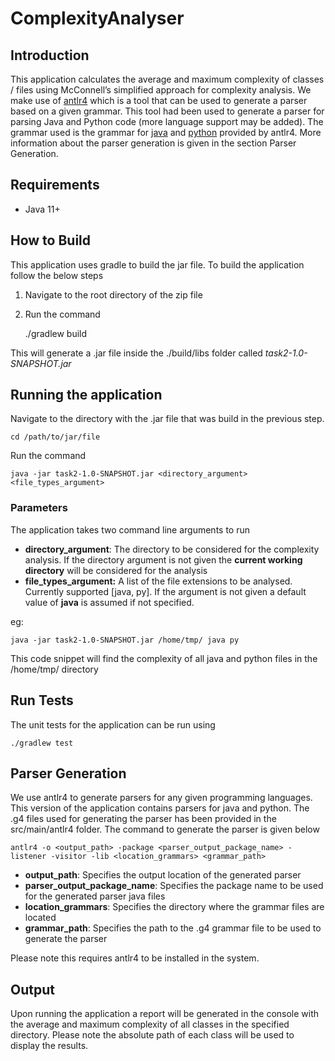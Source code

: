 # ComplexityAnalyser

## Introduction

This application calculates the average and maximum complexity of classes / files using McConnell’s simplified approach for complexity analysis. We make use of [antlr4](https://www.antlr.org/) which is a tool that can be used to generate a parser based on a given grammar. This tool had been used to generate a parser for parsing Java and Python code (more language support may be added). The grammar used is the grammar for [java](https://github.com/antlr/grammars-v4/tree/master/java/java) and [python](https://github.com/antlr/grammars-v4/tree/master/python/python) provided by antlr4. More information about the parser generation is given in the section Parser Generation.

## Requirements

- Java 11+

## How to Build

This application uses gradle to build the jar file. To build the application follow the below steps
1. Navigate to the root directory of the zip file
2. Run the command


    ./gradlew build

This will generate a .jar file inside the ./build/libs folder called <i>task2-1.0-SNAPSHOT.jar</i>

## Running the application

Navigate to the directory with the .jar file that was build in the previous step.

    cd /path/to/jar/file

Run the command

    java -jar task2-1.0-SNAPSHOT.jar <directory_argument> <file_types_argument>

### Parameters

The application takes two command line arguments to run
- <b>directory_argument</b>: The directory to be considered for the complexity analysis. If the directory argument is not given the <b>current working directory</b> will be considered for the analysis
- <b>file_types_argument:</b> A list of the file extensions to be analysed. Currently supported [java, py]. If the argument is not given a default value of <b>java</b> is assumed if not specified.

eg:

    java -jar task2-1.0-SNAPSHOT.jar /home/tmp/ java py

This code snippet will find the complexity of all java and python files in the /home/tmp/ directory

## Run Tests

The unit tests for the application can be run using

    ./gradlew test


## Parser Generation

We use antlr4 to generate parsers for any given programming languages. This version of the application contains parsers for java and python. The .g4 files used for generating the parser has been provided in the src/main/antlr4 folder. The command to generate the parser is given below

    antlr4 -o <output_path> -package <parser_output_package_name> -listener -visitor -lib <location_grammars> <grammar_path>

- <b>output_path</b>: Specifies the output location of the generated parser
- <b>parser_output_package_name</b>: Specifies the package name to be used for the generated parser java files
- <b>location_grammars</b>: Specifies the directory where the grammar files are located
- <b>grammar_path</b>: Specifies the path to the .g4 grammar file to be used to generate the parser

Please note this requires antlr4 to be installed in the system.

## Output

Upon running the application a report will be generated in the console with the average and maximum complexity of all classes in the specified directory. Please note the absolute path of each class will be used to display the results.